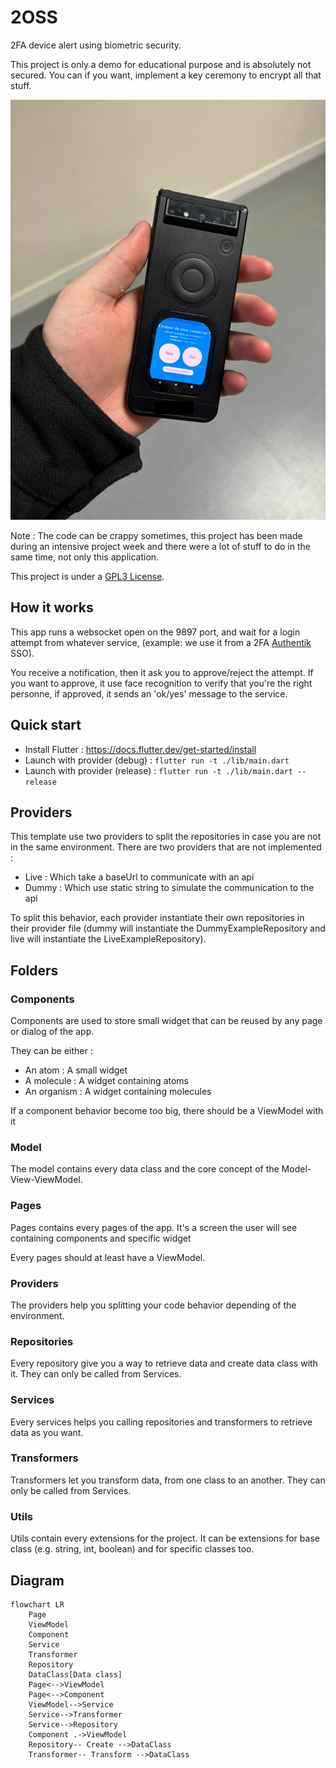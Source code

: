 # 2OSS

2FA device alert using biometric security.

This project is only a demo for educational purpose and is absolutely not secured. You can if you want, implement a key ceremony to encrypt all that stuff.

![Device handling the app](docs/device.png)

Note : The code can be crappy sometimes, this project has been made during an intensive project week and there were a lot of stuff to do in the same time, not only this application.

This project is under a [GPL3 License](LICENSE).

## How it works

This app runs a websocket open on the 9897 port, and wait for a login attempt from whatever service, (example: we use it from a 2FA [Authentik](https://goauthentik.io/) SSO).

You receive a notification, then it ask you to approve/reject the attempt. If you want to approve, it use face recognition to verify that you're the right personne, if approved, it sends an 'ok/yes' message to the service.

## Quick start 

- Install Flutter : https://docs.flutter.dev/get-started/install
- Launch with provider (debug) : `flutter run -t ./lib/main.dart`
- Launch with provider (release) : `flutter run -t ./lib/main.dart --release`

## Providers

This template use two providers to split the repositories in case you are not in the same environment. There are two providers that are not implemented : 
- Live : Which take a baseUrl to communicate with an api
- Dummy : Which use static string to simulate the communication to the api

To split this behavior, each provider instantiate their own repositories in their provider file (dummy will instantiate the DummyExampleRepository and live will instantiate the LiveExampleRepository).

## Folders

### Components

Components are used to store small widget that can be reused by any page or dialog of the app.

They can be either :
- An atom : A small widget
- A molecule : A widget containing atoms
- An organism : A widget containing molecules

If a component behavior become too big, there should be a ViewModel with it

### Model

The model contains every data class and the core concept of the Model-View-ViewModel.

### Pages

Pages contains every pages of the app. It's a screen the user will see containing components and specific widget

Every pages should at least have a ViewModel.

### Providers

The providers help you splitting your code behavior depending of the environment.

### Repositories

Every repository give you a way to retrieve data and create data class with it. They can only be called from Services.

### Services

Every services helps you calling repositories and transformers to retrieve data as you want.

### Transformers 

Transformers let you transform data, from one class to an another. They can only be called from Services.

### Utils

Utils contain every extensions for the project. It can be extensions for base class (e.g. string, int, boolean) and for specific classes too.

## Diagram

```mermaid
flowchart LR
    Page
    ViewModel
    Component
    Service
    Transformer
    Repository
    DataClass[Data class]
    Page<-->ViewModel
    Page<-->Component
    ViewModel-->Service
    Service-->Transformer
    Service-->Repository
    Component .->ViewModel
    Repository-- Create -->DataClass
    Transformer-- Transform -->DataClass
```
